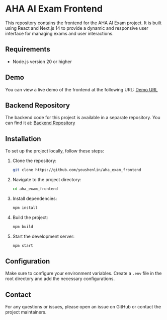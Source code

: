 # AHA AI Exam Frontend

This repository contains the frontend for the AHA AI Exam project. It is built using React and Next.js 14 to provide a dynamic and responsive user interface for managing exams and user interactions.

## Requirements

-   Node.js version 20 or higher

## Demo

You can view a live demo of the frontend at the following URL:
[Demo URL](https://aha_exam.chunkgo.com)

## Backend Repository

The backend code for this project is available in a separate repository. You can find it at:
[Backend Repository](https://github.com/youshenlin/aha_exam_backend)

## Installation

To set up the project locally, follow these steps:

1. Clone the repository:

    ```bash
    git clone https://github.com/youshenlin/aha_exam_frontend
    ```

2. Navigate to the project directory:

    ```bash
    cd aha_exam_frontend
    ```

3. Install dependencies:

    ```bash
    npm install
    ```

4. Build the project:

    ```bash
    npm build
    ```

5. Start the development server:

    ```bash
    npm start
    ```

## Configuration

Make sure to configure your environment variables. Create a `.env` file in the root directory and add the necessary configurations.

## Contact

For any questions or issues, please open an issue on GitHub or contact the project maintainers.

